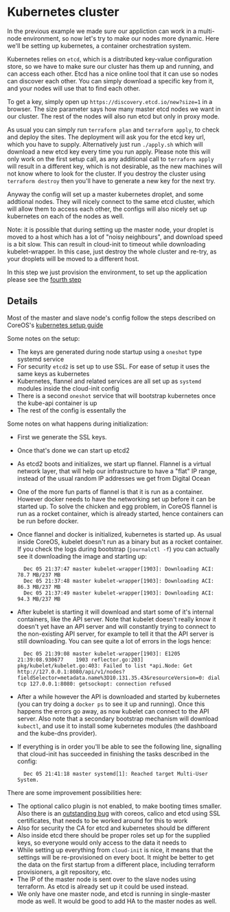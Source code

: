 Kubernetes cluster
==================

In the previous example we made sure our appliction can work in a multi-node environment,
so now let's try to make our nodes more dynamic. Here we'll be setting up kubernetes,
a container orchestration system.

Kubernetes relies on `etcd`, which is a distributed key-value configuration store, so we
have to make sure our cluster has them up and running, and can access each other. Etcd
has a nice online tool that it can use so nodes can discover each other. You can simply
download a specific key from it, and your nodes will use that to find each other.

To get a key, simply open up `https://discovery.etcd.io/new?size=1` in a browser. The
size parameter says how many master etcd nodes we want in our cluster. The rest of the
nodes will also run etcd but only in proxy mode.

As usual you can simply run `terraform plan` and `terraform apply`, to check and deploy
the sites. The deployment will ask you for the etcd key url, which you have to supply.
Alternatively just run `./apply.sh` which will download a new etcd key every time you
run apply. Please note this will only work on the first setup call, as any additional
call to `terraform apply` will result in a different key, which is not desirable,
as the new machines will not know where to look for the cluster. If you destroy the
cluster using `terraform destroy` then you'll have to generate a new key for the next try.

Anyway the config will set up a master kubernetes droplet, and some addtional nodes. They
will nicely connect to the same etcd cluster, which will allow them to access each other,
the configs will also nicely set up kubernetes on each of the nodes as well.

Note: it is possible that during setting up the master node, your droplet is moved to
a host which has a lot of "noisy neighbours", and download speed is a bit slow. This
can result in cloud-init to timeout while downloading kubelet-wrapper. In this case,
just destroy the whole cluster and re-try, as your droplets will be moved to a different
host.

In this step we just provision the environment, to set up the application please see
the [fourth step](../4)


Details
-------

Most of the master and slave node's config follow the steps described on CoreOS's
[kubernetes setup guide](https://github.com/coreos/coreos-kubernetes/blob/v0.8.3/Documentation/getting-started.md)

Some notes on the setup:

* The keys are generated during node startup using a `oneshot` type systemd service
* For security `etcd2` is set up to use SSL. For ease of setup it uses the same keys as kubernetes
* Kubernetes, flannel and related services are all set up as `systemd` modules inside the cloud-init config
* There is a second `oneshot` service that will bootstrap kubernetes once the kube-api container is up
* The rest of the config is essentally the

Some notes on what happens during initialization:

* First we generate the SSL keys.

* Once that's done we can start up etcd2

* As etcd2 boots and initializes, we start up flannel. Flannel is a virtual network layer, that will help
  our infrastructure to have a "flat" IP range, instead of the usual random IP addresses we get from
  Digital Ocean

* One of the more fun parts of flannel is that it is run as a container. However docker needs to have the
  networking set up before it can be started up. To solve the chicken and egg problem, in CoreOS flannel
  is run as a rocket container, which is already started, hence containers can be run before docker.

* Once flannel and docker is initialized, kubernetes is started up. As usual inside CoreOS, kubelet doesn't
  run as a binary but as a rocket container. If you check the logs during bootstrap (`journalctl -f`) you can
  actually see it downloading the image and starting up:

        Dec 05 21:37:47 master kubelet-wrapper[1903]: Downloading ACI:  78.7 MB/237 MB
        Dec 05 21:37:48 master kubelet-wrapper[1903]: Downloading ACI:  86.3 MB/237 MB
        Dec 05 21:37:49 master kubelet-wrapper[1903]: Downloading ACI:  94.3 MB/237 MB

* After kubelet is starting it will download and start some of it's internal containers, like the API server.
  Note that kubelet doesn't really know it doesn't yet have an API server and will constantly trying to connect
  to the non-existing API server, for example to tell it that the API server is still downloading. You can see
  quite a lot of errors in the logs hence:

        Dec 05 21:39:08 master kubelet-wrapper[1903]: E1205 21:39:08.930677    1903 reflector.go:203] pkg/kubelet/kubelet.go:403: Failed to list *api.Node: Get http://127.0.0.1:8080/api/v1/nodes?fieldSelector=metadata.name%3D10.131.35.43&resourceVersion=0: dial tcp 127.0.0.1:8080: getsockopt: connection refused

* After a while however the API is downloaded and started by kubernetes (you can try doing a `docker ps` to see
  it up and running). Once this happens the errors go away, as now kubelet can connect to the API server. Also
  note that a secondary bootstrap mechanism will download `kubectl`, and use it to install some kubernetes modules
  (the dashboard and the kube-dns provider).

* If everything is in order you'll be able to see the following line, signalling that cloud-init has succeeded in
  finishing the tasks described in the config:

        Dec 05 21:41:18 master systemd[1]: Reached target Multi-User System.


There are some improvement possibilities here:

* The optional calico plugin is not enabled, to make booting times smaller. Also there is an
  [outstanding bug](https://github.com/coreos/coreos-kubernetes/issues/754) with coreos, calico and etcd using
  SSL certificates, that needs to be worked around for this to work
* Also for security the CA for etcd and kubernetes should be different
* Also inside etcd there should be proper roles set up for the supplied keys, so everyone would only access to
  the data it needs to
* While setting up everything from `cloud-init` is nice, it means that the settings will be re-provisioned on
  every boot. It might be better to get the data on the first startup from a different place, including terraform
  provisioners, a git repository, etc.
* The IP of the master node is sent over to the slave nodes using terraform. As etcd is already set up it could
  be used instead.
* We only have one master node, and etcd is running in single-master mode as well. It would be good to add HA to
  the master nodes as well.


